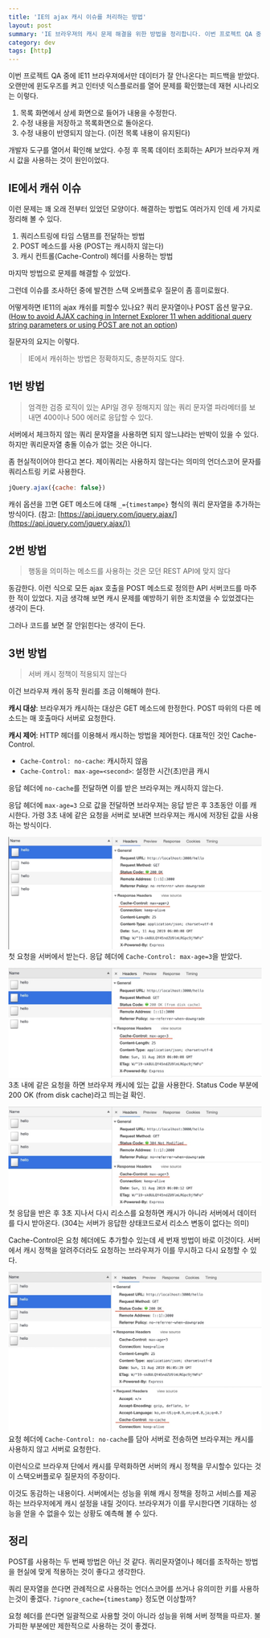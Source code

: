 ```yaml
---
title: 'IE의 ajax 캐시 이슈를 처리하는 방법'
layout: post
summary: 'IE 브라우져의 캐시 문제 해결을 위한 방법을 정리합니다. 이번 프로젝트 QA 중에 IE11 브라우져에서만 데이터가 잘 안나온다는 피드백을 받았다. 오랜만에 윈도우즈를 켜고 인터넷 익스플로러를 열어 문제를 확인했는데 재현 시나리오는 이렇다.'
category: dev
tags: [http]
---
```


이번 프로젝트 QA 중에 IE11 브라우져에서만 데이터가 잘 안나온다는 피드백을 받았다.
오랜만에 윈도우즈를 켜고 인터넷 익스플로러를 열어 문제를 확인했는데 재현 시나리오는 이렇다.

1. 목록 화면에서 상세 화면으로 들어가 내용을 수정한다.
1. 수정 내용을 저장하고 목록화면으로 돌아온다.
1. 수정 내용이 반영되지 않는다. (이전 목록 내용이 유지된다)

개발자 도구를 열어서 확인해 보았다.
수정 후 목록 데이터 조회하는 API가 브라우져 캐시 값을 사용하는 것이 원인이었다.


## IE에서 캐쉬 이슈

이런 문제는 꽤 오래 전부터 있었던 모양이다.
해결하는 방법도 여러가지 인데 세 가지로 정리해 볼 수 있다.

1. 쿼리스트링에 타임 스탬프를 전달하는 방법
1. POST 메소드를 사용 (POST는 캐시하지 않는다)
1. 캐시 컨트롤(Cache-Control) 헤더를 사용하는 방법

마지막 방법으로 문제를 해결할 수 있었다.

그런데 이슈를 조사하던 중에 발견한 스택 오버플로우 질문이 좀 흥미로웠다.

어떻게하면 IE11의 ajax 캐쉬를 피할수 있나요? 쿼리 문자열이나 POST 옵션 말구요.
([How to avoid AJAX caching in Internet Explorer 11 when additional query string parameters or using POST are not an option](https://stackoverflow.com/questions/32261000/how-to-avoid-ajax-caching-in-internet-explorer-11-when-additional-query-string-p))

질문자의 요지는 이렇다.

> IE에서 캐쉬하는 방법은 정확하지도, 충분하지도 않다.


## 1번 방법

> 엄격한 검증 로직이 있는 API일 경우 정해지지 않는 쿼리 문자열 파라메터를 보내면 400이나 500 에러로 응답할 수 있다.

서버에서 체크하지 않는 쿼리 문자열을 사용하면 되지 않느냐라는 반박이 있을 수 있다.
하지만 쿼리문자열 충돌 이슈가 없는 것은 아니다.

좀 현실적이어야 한다고 본다.
제이쿼리는 사용하지 않는다는 의미의 언더스코어 문자를 쿼리스트링 키로 사용한다.

```js
jQuery.ajax({cache: false})
```

캐쉬 옵션을 끄면 GET 메소드에 대해 `_={timestampe}` 형식의 쿼리 문자열을 추가하는 방식이다.
(참고: [https://api.jquery.com/jquery.ajax/](https://api.jquery.com/jquery.ajax/))


## 2번 방법

> 행동을 의미하는 메소드를 사용하는 것은 모던 REST API에 맞지 않다

동감한다.
이런 식으로 모든 ajax 호출을 POST 메소드로 정의한 API 서버코드를 마주한 적이 있었다.
지금 생각해 보면 캐시 문제를 예방하기 위한 조치였을 수 있었겠다는 생각이 든다.

그러나 코드를 보면 잘 안읽힌다는 생각이 든다.


## 3번 방법

> 서버 캐시 정책이 적용되지 않는다

이건 브라우져 캐쉬 동작 원리를 조금 이해해야 한다.

**캐시 대상**: 브라우져가 캐시하는 대상은 GET 메소드에 한정한다.
POST 따위의 다른 메소드는 매 호출마다 서버로 요청한다.

**캐시 제어**: HTTP 헤더를 이용해서 캐시하는 방법을 제어한다.
대표적인 것인 Cache-Control.

* `Cache-Control: no-cache`: 캐시하지 않음
* `Cache-Control: max-age=<second>`: 설정한 시간(초)만큼 캐시

응답 헤더에 `no-cache`를 전달하면 이를 받은 브라우져는 캐시하지 않는다.

응답 헤더에 `max-age=3` 으로 값을 전달하면 브라우져는 응답 받은 후 3초동안 이를 캐시한다.
가령 3초 내에 같은 요청을 서버로 보내면 브라우져는 캐시에 저장된 값을 사용하는 방식이다.

![](/assets/imgs/2019/08/12/ajax1.jpg)
첫 요청을 서버에서 받는다. 응답 헤더에 `Cache-Control: max-age=3`을 받았다.

![](/assets/imgs/2019/08/12/ajax2.jpg)
3초 내에 같은 요청을 하면 브라우져 캐시에 있는 값을 사용한다. Status Code 부분에 200 OK (from disk cache)라고 띄는걸 확인.

![](/assets/imgs/2019/08/12/ajax3.jpg)
첫 응답을 반은 후 3초 지나서 다시 리소스를 요청하면 캐시가 아니라 서버에서 데이터를 다시 받아온다.
(304는 서버가 응답한 상태코드로서 리소스 변동이 없다는 의미)

Cache-Control은 요청 헤더에도 추가할수 있는데 세 번재 방법이 바로 이것이다.
서버에서 캐시 정책을 알려주더라도 요청하는 브라우져가 이를 무시하고 다시 요청할 수 있다.

![](/assets/imgs/2019/08/12/ajax4.jpg)
요청 헤더에 `Cache-Control: no-cache`를 담아 서버로 전송하면 브라우져는 캐시를 사용하지 않고 서버로 요청한다.

이런식으로 브라우져 단에서 캐시를 무력화하면 서버의 캐시 정책을 무시할수 있다는 것이 스택오버플로우 질문자의 주장이다.

이것도 동감하는 내용이다.
서버에서는 성능을 위해 캐시 정책을 정하고 서비스를 제공하는 브라우저에게 캐시 설정을 내릴 것이다.
브라우져가 이를 무시한다면 기대하는 성능을 얻을 수 없을수 있는 상황도 예측해 볼 수 있다.


## 정리

POST를 사용하는 두 번째 방법은 아닌 것 같다.
쿼리문자열이나 헤더를 조작하는 방법을 현실에 맞게 적용하는 것이 좋다고 생각한다.

쿼리 문자열을 쓴다면 관례적으로 사용하는 언더스코어를 쓰거나 유의미한 키를 사용하는것이 좋겠다.
`?ignore_cache={timestamp}` 정도면 이상할까?

요청 헤더를 쓴다면 일괄적으로 사용할 것이 아니라 성능을 위해 서버 정책을 따르자.
불가피한 부분에만 제한적으로 사용하는 것이 좋겠다.